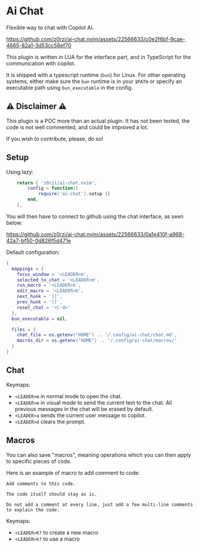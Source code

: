 # Ai Chat

Flexible way to chat with Copilot AI.


https://github.com/z0rzi/ai-chat.nvim/assets/22566633/c0e2f6bf-9cae-4665-82a1-3d53cc58ef70

This plugin is written in LUA for the interface part, and in TypeScript for the communication with copilot.

It is shipped with a typescript runtime (`bun`) for Linux. For other operating systems, either make sure the `bun` runtime is in your `$PATH` or specify an executable path using `bun_executable` in the config.

## ⚠️ Disclaimer ⚠️

This plugin is a POC more than an actual plugin. It has not been tested, the code is not well commented, and could be improved a lot.

If you wish to contribute, please, do so!

## Setup

Using lazy:

```lua
    return { 'z0rzi/ai-chat.nvim',
        config = function()
            require('ai-chat').setup {}
        end,
    },
```

You will then have to connect to github using the chat interface, as seen below:

https://github.com/z0rzi/ai-chat.nvim/assets/22566633/0a1e410f-a968-42a7-bf50-0d826f5d471e



Default configuration:
```lua
{
  mappings = {
    focus_window = '<LEADER>m',
    selected_to_chat = '<LEADER>m',
    run_macro = '<LEADER>k',
    edit_macro = '<LEADER>K',
    next_hunk = ']]',
    prev_hunk = '[[',
    reset_chat = '<C-d>'
  },
  bun_executable = nil,

  files = {
    chat_file = os.getenv("HOME") .. '/.config/ai-chat/chat.md',
    macros_dir = os.getenv("HOME") .. '/.config/ai-chat/macros/'
  }
}
```

## Chat

Keymaps:

- `<LEADER>m` in normal mode to open the chat.
- `<LEADER>m` in visual mode to send the current text to the chat. All previous messages in the chat will be erased by default.
- `<LEADER>a` sends the current user message to copilot.
- `<LEADER>d` clears the prompt.

## Macros

You can also save "macros", meaning operations which you can then apply to specific pieces of code.

Here is an example of macro to add comment to code:

```
Add comments to this code.

The code itself should stay as is.

Do not add a comment at every line, just add a few multi-line comments to explain the code.
```

Keymaps:

- `<LEADER>K?` to create a new macro
- `<LEADER>k?` to use a macro
